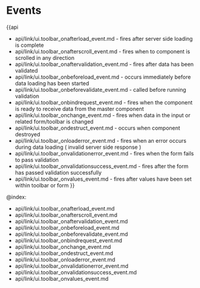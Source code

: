 Events
=======

{{api
- api/link/ui.toolbar_onafterload_event.md - fires after server side loading is complete
- api/link/ui.toolbar_onafterscroll_event.md - fires when to component is scrolled in any direction
- api/link/ui.toolbar_onaftervalidation_event.md - fires after data has been validated
- api/link/ui.toolbar_onbeforeload_event.md - occurs immediately before data loading has been started
- api/link/ui.toolbar_onbeforevalidate_event.md - called before running validation
- api/link/ui.toolbar_onbindrequest_event.md - fires when the component is ready to receive data from the master component
- api/link/ui.toolbar_onchange_event.md - fires when data in the input or related form/toolbar is changed
- api/link/ui.toolbar_ondestruct_event.md - occurs when component destroyed
- api/link/ui.toolbar_onloaderror_event.md - fires when an error occurs during data loading ( invalid server side response )
- api/link/ui.toolbar_onvalidationerror_event.md - fires when the form fails to pass validation
- api/link/ui.toolbar_onvalidationsuccess_event.md - fires after the form has passed validation successfully
- api/link/ui.toolbar_onvalues_event.md - fires after values have been set within toolbar or form
}}

@index:
- api/link/ui.toolbar_onafterload_event.md
- api/link/ui.toolbar_onafterscroll_event.md
- api/link/ui.toolbar_onaftervalidation_event.md
- api/link/ui.toolbar_onbeforeload_event.md
- api/link/ui.toolbar_onbeforevalidate_event.md
- api/link/ui.toolbar_onbindrequest_event.md
- api/link/ui.toolbar_onchange_event.md
- api/link/ui.toolbar_ondestruct_event.md
- api/link/ui.toolbar_onloaderror_event.md
- api/link/ui.toolbar_onvalidationerror_event.md
- api/link/ui.toolbar_onvalidationsuccess_event.md
- api/link/ui.toolbar_onvalues_event.md


